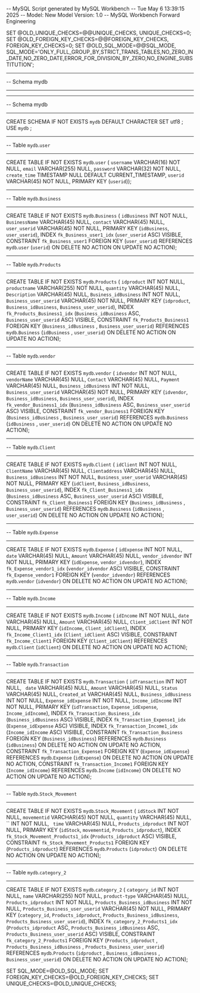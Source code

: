 -- MySQL Script generated by MySQL Workbench
-- Tue May  6 13:39:15 2025
-- Model: New Model    Version: 1.0
-- MySQL Workbench Forward Engineering

SET @OLD_UNIQUE_CHECKS=@@UNIQUE_CHECKS, UNIQUE_CHECKS=0;
SET @OLD_FOREIGN_KEY_CHECKS=@@FOREIGN_KEY_CHECKS, FOREIGN_KEY_CHECKS=0;
SET @OLD_SQL_MODE=@@SQL_MODE, SQL_MODE='ONLY_FULL_GROUP_BY,STRICT_TRANS_TABLES,NO_ZERO_IN_DATE,NO_ZERO_DATE,ERROR_FOR_DIVISION_BY_ZERO,NO_ENGINE_SUBSTITUTION';

-- -----------------------------------------------------
-- Schema mydb
-- -----------------------------------------------------

-- -----------------------------------------------------
-- Schema mydb
-- -----------------------------------------------------
CREATE SCHEMA IF NOT EXISTS `mydb` DEFAULT CHARACTER SET utf8 ;
USE `mydb` ;



-- -----------------------------------------------------
-- Table `mydb`.`user`
-- -----------------------------------------------------
CREATE TABLE IF NOT EXISTS `mydb`.`user` (
  `username` VARCHAR(16) NOT NULL,
  `email` VARCHAR(255) NULL,
  `password` VARCHAR(32) NOT NULL,
  `create_time` TIMESTAMP NULL DEFAULT CURRENT_TIMESTAMP,
  `userid` VARCHAR(45) NOT NULL,
  PRIMARY KEY (`userid`));


-- -----------------------------------------------------
-- Table `mydb`.`Business`
-- -----------------------------------------------------
CREATE TABLE IF NOT EXISTS `mydb`.`Business` (
  `idBusiness` INT NOT NULL,
  `BusinessName` VARCHAR(45) NULL,
  `contact` VARCHAR(45) NULL,
  `user_userid` VARCHAR(45) NOT NULL,
  PRIMARY KEY (`idBusiness`, `user_userid`),
  INDEX `fk_Business_user1_idx` (`user_userid` ASC) VISIBLE,
  CONSTRAINT `fk_Business_user1`
    FOREIGN KEY (`user_userid`)
    REFERENCES `mydb`.`user` (`userid`)
    ON DELETE NO ACTION
    ON UPDATE NO ACTION);


-- -----------------------------------------------------
-- Table `mydb`.`Products`
-- -----------------------------------------------------
CREATE TABLE IF NOT EXISTS `mydb`.`Products` (
  `idproduct` INT NOT NULL,
  `productname` VARCHAR(255) NOT NULL,
  `quantity` VARCHAR(45) NULL,
  `Description` VARCHAR(45) NULL,
  `Business_idBusiness` INT NOT NULL,
  `Business_user_userid` VARCHAR(45) NOT NULL,
  PRIMARY KEY (`idproduct`, `Business_idBusiness`, `Business_user_userid`),
  INDEX `fk_Products_Business1_idx` (`Business_idBusiness` ASC, `Business_user_userid` ASC) VISIBLE,
  CONSTRAINT `fk_Products_Business1`
    FOREIGN KEY (`Business_idBusiness` , `Business_user_userid`)
    REFERENCES `mydb`.`Business` (`idBusiness` , `user_userid`)
    ON DELETE NO ACTION
    ON UPDATE NO ACTION);


-- -----------------------------------------------------
-- Table `mydb`.`vendor`
-- -----------------------------------------------------
CREATE TABLE IF NOT EXISTS `mydb`.`vendor` (
  `idvendor` INT NOT NULL,
  `vendorName` VARCHAR(45) NULL,
  `Contact` VARCHAR(45) NULL,
  `Payment` VARCHAR(45) NULL,
  `Business_idBusiness` INT NOT NULL,
  `Business_user_userid` VARCHAR(45) NOT NULL,
  PRIMARY KEY (`idvendor`, `Business_idBusiness`, `Business_user_userid`),
  INDEX `fk_vendor_Business1_idx` (`Business_idBusiness` ASC, `Business_user_userid` ASC) VISIBLE,
  CONSTRAINT `fk_vendor_Business1`
    FOREIGN KEY (`Business_idBusiness` , `Business_user_userid`)
    REFERENCES `mydb`.`Business` (`idBusiness` , `user_userid`)
    ON DELETE NO ACTION
    ON UPDATE NO ACTION);


-- -----------------------------------------------------
-- Table `mydb`.`Client`
-- -----------------------------------------------------
CREATE TABLE IF NOT EXISTS `mydb`.`Client` (
  `idClient` INT NOT NULL,
  `ClientName` VARCHAR(45) NULL,
  `Clientaddress` VARCHAR(45) NULL,
  `Business_idBusiness` INT NOT NULL,
  `Business_user_userid` VARCHAR(45) NOT NULL,
  PRIMARY KEY (`idClient`, `Business_idBusiness`, `Business_user_userid`),
  INDEX `fk_Client_Business1_idx` (`Business_idBusiness` ASC, `Business_user_userid` ASC) VISIBLE,
  CONSTRAINT `fk_Client_Business1`
    FOREIGN KEY (`Business_idBusiness` , `Business_user_userid`)
    REFERENCES `mydb`.`Business` (`idBusiness` , `user_userid`)
    ON DELETE NO ACTION
    ON UPDATE NO ACTION);


-- -----------------------------------------------------
-- Table `mydb`.`Expense`
-- -----------------------------------------------------
CREATE TABLE IF NOT EXISTS `mydb`.`Expense` (
  `idExpense` INT NOT NULL,
  `date` VARCHAR(45) NULL,
  `Amount` VARCHAR(45) NULL,
  `vendor_idvendor` INT NOT NULL,
  PRIMARY KEY (`idExpense`, `vendor_idvendor`),
  INDEX `fk_Expense_vendor1_idx` (`vendor_idvendor` ASC) VISIBLE,
  CONSTRAINT `fk_Expense_vendor1`
    FOREIGN KEY (`vendor_idvendor`)
    REFERENCES `mydb`.`vendor` (`idvendor`)
    ON DELETE NO ACTION
    ON UPDATE NO ACTION);


-- -----------------------------------------------------
-- Table `mydb`.`Income`
-- -----------------------------------------------------
CREATE TABLE IF NOT EXISTS `mydb`.`Income` (
  `idIncome` INT NOT NULL,
  `date` VARCHAR(45) NULL,
  `Amount` VARCHAR(45) NULL,
  `Client_idClient` INT NOT NULL,
  PRIMARY KEY (`idIncome`, `Client_idClient`),
  INDEX `fk_Income_Client1_idx` (`Client_idClient` ASC) VISIBLE,
  CONSTRAINT `fk_Income_Client1`
    FOREIGN KEY (`Client_idClient`)
    REFERENCES `mydb`.`Client` (`idClient`)
    ON DELETE NO ACTION
    ON UPDATE NO ACTION);


-- -----------------------------------------------------
-- Table `mydb`.`Transaction`
-- -----------------------------------------------------
CREATE TABLE IF NOT EXISTS `mydb`.`Transaction` (
  `idTransaction` INT NOT NULL,
  ` date` VARCHAR(45) NULL,
  `Amount` VARCHAR(45) NULL,
  `Status` VARCHAR(45) NULL,
  `Created_at` VARCHAR(45) NULL,
  `Business_idBusiness` INT NOT NULL,
  `Expense_idExpense` INT NOT NULL,
  `Income_idIncome` INT NOT NULL,
  PRIMARY KEY (`idTransaction`, `Expense_idExpense`, `Income_idIncome`),
  INDEX `fk_Transaction_Business_idx` (`Business_idBusiness` ASC) VISIBLE,
  INDEX `fk_Transaction_Expense1_idx` (`Expense_idExpense` ASC) VISIBLE,
  INDEX `fk_Transaction_Income1_idx` (`Income_idIncome` ASC) VISIBLE,
  CONSTRAINT `fk_Transaction_Business`
    FOREIGN KEY (`Business_idBusiness`)
    REFERENCES `mydb`.`Business` (`idBusiness`)
    ON DELETE NO ACTION
    ON UPDATE NO ACTION,
  CONSTRAINT `fk_Transaction_Expense1`
    FOREIGN KEY (`Expense_idExpense`)
    REFERENCES `mydb`.`Expense` (`idExpense`)
    ON DELETE NO ACTION
    ON UPDATE NO ACTION,
  CONSTRAINT `fk_Transaction_Income1`
    FOREIGN KEY (`Income_idIncome`)
    REFERENCES `mydb`.`Income` (`idIncome`)
    ON DELETE NO ACTION
    ON UPDATE NO ACTION);


-- -----------------------------------------------------
-- Table `mydb`.`Stock_Movement`
-- -----------------------------------------------------
CREATE TABLE IF NOT EXISTS `mydb`.`Stock_Movement` (
  `idStock` INT NOT NULL,
  `movementid` VARCHAR(45) NOT NULL,
  `quantity` VARCHAR(45) NULL,
  `` INT NOT NULL,
  ` time` VARCHAR(45) NULL,
  `Products_idproduct` INT NOT NULL,
  PRIMARY KEY (`idStock`, `movementid`, `Products_idproduct`),
  INDEX `fk_Stock_Movement_Products1_idx` (`Products_idproduct` ASC) VISIBLE,
  CONSTRAINT `fk_Stock_Movement_Products1`
    FOREIGN KEY (`Products_idproduct`)
    REFERENCES `mydb`.`Products` (`idproduct`)
    ON DELETE NO ACTION
    ON UPDATE NO ACTION);


-- -----------------------------------------------------
-- Table `mydb`.`category_2`
-- -----------------------------------------------------
CREATE TABLE IF NOT EXISTS `mydb`.`category_2` (
  `category_id` INT NOT NULL,
  `name` VARCHAR(255) NOT NULL,
  `product-type` VARCHAR(45) NULL,
  `Products_idproduct` INT NOT NULL,
  `Products_Business_idBusiness` INT NOT NULL,
  `Products_Business_user_userid` VARCHAR(45) NOT NULL,
  PRIMARY KEY (`category_id`, `Products_idproduct`, `Products_Business_idBusiness`, `Products_Business_user_userid`),
  INDEX `fk_category_2_Products1_idx` (`Products_idproduct` ASC, `Products_Business_idBusiness` ASC, `Products_Business_user_userid` ASC) VISIBLE,
  CONSTRAINT `fk_category_2_Products1`
    FOREIGN KEY (`Products_idproduct` , `Products_Business_idBusiness` , `Products_Business_user_userid`)
    REFERENCES `mydb`.`Products` (`idproduct` , `Business_idBusiness` , `Business_user_userid`)
    ON DELETE NO ACTION
    ON UPDATE NO ACTION);


SET SQL_MODE=@OLD_SQL_MODE;
SET FOREIGN_KEY_CHECKS=@OLD_FOREIGN_KEY_CHECKS;
SET UNIQUE_CHECKS=@OLD_UNIQUE_CHECKS;
